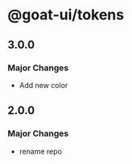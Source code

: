 # @goat-ui/tokens

## 3.0.0

### Major Changes

- Add new color

## 2.0.0

### Major Changes

- rename repo
